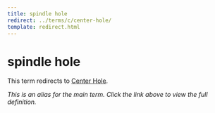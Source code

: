 ```yaml
---
title: spindle hole
redirect: ../terms/c/center-hole/
template: redirect.html
---
```


# spindle hole

This term redirects to [Center Hole](../terms/c/center-hole/).

*This is an alias for the main term. Click the link above to view the full definition.*
